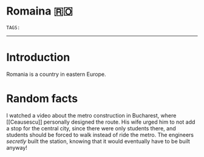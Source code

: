 # Romaina 🇷🇴
`TAGS:` 

---
# Introduction
Romania is a country in eastern Europe. 

# Random facts
I watched a video about the metro construction in Bucharest, where [[Ceausescu]] personally designed the route. His wife urged him to not add a stop for the central city, since there were only students there, and students should be forced to walk instead of ride the metro. The engineers *secretly* built the station, knowing that it would eventually have to be built anyway!